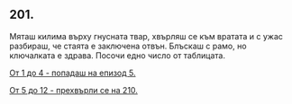 ## 201.

Мяташ килима върху гнусната твар, хвърляш се към вратата и с
ужас разбираш, че стаята е заключена отвън. Блъскаш с рамо, но
ключалката е здрава. Посочи едно число от таблицата.

[От 1 до 4 - попадаш на епизод 5.](./5)

[От 5 до 12 - прехвърли се на 210.](./210)
